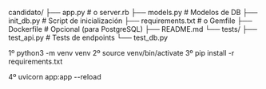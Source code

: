 candidato/
├── app.py # o server.rb
├── models.py # Modelos de DB
├── init_db.py # Script de inicialización
├── requirements.txt # o Gemfile
├── Dockerfile # Opcional (para PostgreSQL)
├── README.md
└── tests/
├── test_api.py # Tests de endpoints
└── test_db.py




1º python3 -m venv venv
2º source venv/bin/activate
3º pip install -r requirements.txt

4º uvicorn app:app --reload